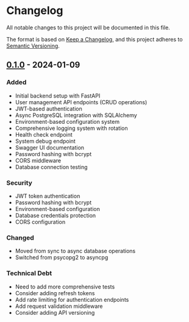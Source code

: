 # Changelog
All notable changes to this project will be documented in this file.

The format is based on [Keep a Changelog](https://keepachangelog.com/en/1.0.0/),
and this project adheres to [Semantic Versioning](https://semver.org/spec/v2.0.0.html).

## [0.1.0] - 2024-01-09

### Added
- Initial backend setup with FastAPI
- User management API endpoints (CRUD operations)
- JWT-based authentication
- Async PostgreSQL integration with SQLAlchemy
- Environment-based configuration system
- Comprehensive logging system with rotation
- Health check endpoint
- System debug endpoint
- Swagger UI documentation
- Password hashing with bcrypt
- CORS middleware
- Database connection testing

### Security
- JWT token authentication
- Password hashing with bcrypt
- Environment-based configuration
- Database credentials protection
- CORS configuration

### Changed
- Moved from sync to async database operations
- Switched from psycopg2 to asyncpg

### Technical Debt
- Need to add more comprehensive tests
- Consider adding refresh tokens
- Add rate limiting for authentication endpoints
- Add request validation middleware
- Consider adding API versioning

[0.1.0]: https://github.com/username/repository/releases/tag/v0.1.0 